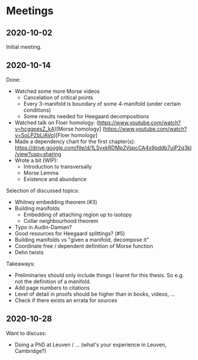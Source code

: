 # Meetings

## 2020-10-02

Initial meeting.

## 2020-10-14

Done:

* Watched some more Morse videos
   - Cancelation of critical points
   - Every 3-manifold is boundary of some 4-manifold (under certain conditions)
   - Some results needed for Heegaard decompositions
* Watched talk on Floer homology: (https://www.youtube.com/watch?v=hcggpesZ_kA)[Morse homology] (https://www.youtube.com/watch?v=SoLPZbLiAVo)[Floer homology]
* Made a dependency chart for the first chapter(s): https://drive.google.com/file/d/1LSyxkRDMp2VspcCA4x9pddb7uIP2q3kl/view?usp=sharing
* Wrote a bit (WIP):
  - Introduction to transversally
  - Morse Lemma
  - Existence and abundance

Selection of discussed topics:

* Whitney embedding theorem (#3)
* Building manifolds
  - Embedding of attaching region up to isotopy
  - Collar neighbourhood theorem
* Typo in Audin-Damian?
* Good resources for Heegaard splittings? (#5)
* Building manifolds vs "given a manifold, decompose it"
* Coordinate free / dependent definition of Morse function
* Dehn twists

Takeaways:

* Preliminaries should only include things I learnt for this thesis. So e.g. not the definition of a manifold.
* Add page numbers to citations
* Level of detail in proofs should be higher than in books, videos, ...
* Check if there exists an errata for sources

## 2020-10-28

Want to discuss:

* Doing a PhD at Leuven / ... (what's your experience in Leuven, Cambridge?)
